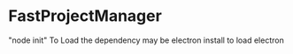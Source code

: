 # FastProjectManager

"node init" To Load the dependency
may be electron install to load electron 

 
